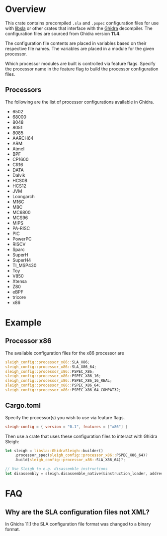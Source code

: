 # Overview

This crate contains precompiled `.sla` and `.pspec` configuration files for use with
[libsla](https://crates.io/crates/libsla) or other crates that interface with the
[Ghidra](https://github.com/NationalSecurityAgency/ghidra) decompiler. The configuration files are
sourced from Ghidra version **11.4**.

The configuration file contents are placed in variables based on their respective file names. The
variables are placed in a module for the given processor.

Which processor modules are built is controlled via feature flags. Specify the processor name in the
feature flag to build the processor configuration files.

## Processors

The following are the list of processor configurations available in Ghidra.

* 6502
* 68000
* 8048
* 8051
* 8085
* AARCH64
* ARM
* Atmel
* BPF
* CP1600
* CR16
* DATA
* Dalvik
* HCS08
* HCS12
* JVM
* Loongarch
* M16C
* M8C
* MC6800
* MCS96
* MIPS
* PA-RISC
* PIC
* PowerPC
* RISCV
* Sparc
* SuperH
* SuperH4
* TI_MSP430
* Toy
* V850
* Xtensa
* Z80
* eBPF
* tricore
* x86

# Example

## Processor x86

The available configuration files for the x86 processor are

```rust
sleigh_config::processor_x86::SLA_X86;
sleigh_config::processor_x86::SLA_X86_64;
sleigh_config::processor_x86::PSPEC_X86;
sleigh_config::processor_x86::PSPEC_X86_16;
sleigh_config::processor_x86::PSPEC_X86_16_REAL;
sleigh_config::processor_x86::PSPEC_X86_64;
sleigh_config::processor_x86::PSPEC_X86_64_COMPAT32;
```

## Cargo.toml

Specify the processor(s) you wish to use via feature flags.

```toml
sleigh-config = { version = "0.1", features = ["x86"] }
```

Then use a crate that uses these configuration files to interact with Ghidra Sleigh:

```rust
let sleigh = libsla::GhidraSleigh::builder()
    .processor_spec(sleigh_config::processor_x86::PSPEC_X86_64)?
    .build(sleigh_config::processor_x86::SLA_X86_64)?;

// Use Sleigh to e.g. disassemble instructions
let disassembly = sleigh.disassemble_native(&instruction_loader, address)?
```

# FAQ

## Why are the SLA configuration files not XML?

In Ghidra 11.1 the SLA configuration file format was changed to a binary format.

